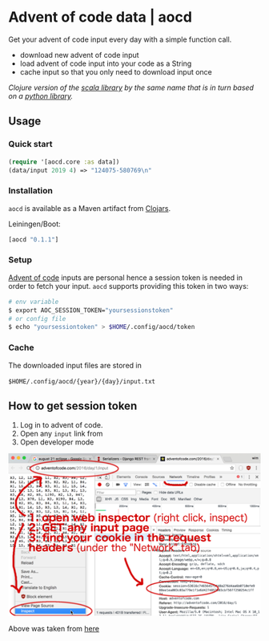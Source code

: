 # Advent of code data | aocd

Get your advent of code input every day with a simple function call.

- download new advent of code input
- load advent of code input into your code as a String
- cache input so that you only need to download input once

_Clojure version of the [scala library](https://github.com/bbstilson/advent-of-code-data) by the same name_
_that is in turn based on a [python library](https://github.com/wimglenn/advent-of-code-data)._

## Usage

### Quick start

```clojure
(require '[aocd.core :as data])
(data/input 2019 4) => "124075-580769\n"
```

### Installation

`aocd` is available as a Maven artifact from [Clojars](https://clojars.org/aocd).

Leiningen/Boot:

```clojure
[aocd "0.1.1"]
```

### Setup

[Advent of code](https://adventofcode.com/) inputs are personal hence a session
token is needed in order to fetch your input. `aocd` supports providing this token
in two ways:

```bash
# env variable
$ export AOC_SESSION_TOKEN="yoursessionstoken"
# or config file
$ echo "yoursessiontoken" > $HOME/.config/aocd/token
```

### Cache

The downloaded input files are stored in

`$HOME/.config/aocd/{year}/{day}/input.txt`


## How to get session token

1) Log in to advent of code.
2) Open any `input` link from
3) Open developer mode

![Session cookie from browser](session_token.png)

Above was taken from [here](https://github.com/wimglenn/advent-of-code-wim/issues/1)
